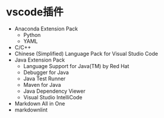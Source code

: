 # vscode插件

- Anaconda Extension Pack
  - Python
  - YAML
- C/C++
- Chinese (Simplified) Language Pack for Visual Studio Code
- Java Extension Pack
  - Language Support for Java(TM) by Red Hat
  - Debugger for Java
  - Java Test Runner
  - Maven for Java
  - Java Dependency Viewer
  - Visual Studio IntelliCode
- Markdown All in One
- markdownlint
